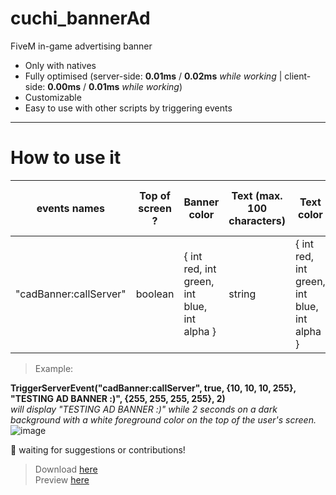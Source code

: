 # cuchi_bannerAd
FiveM in-game advertising banner

+ Only with natives
+ Fully optimised (server-side: **0.01ms** / **0.02ms** *while working* | client-side: **0.00ms** / **0.01ms** *while working*)
+ Customizable
+ Easy to use with other scripts by triggering events

---
# How to use it
| events names           | Top of screen ? | Banner color                                | Text (max. 100 characters) | Text color                                  | Display duration (in seconds) |
|------------------------|-----------------|---------------------------------------------|----------------------------|---------------------------------------------|-------------------------------|
| "cadBanner:callServer" | boolean         | { int red, int green, int blue, int alpha } | string                     | { int red, int green, int blue, int alpha } | integer                       |
> Example:</br>

**TriggerServerEvent("cadBanner:callServer", true, {10, 10, 10, 255}, "TESTING AD BANNER :)", {255, 255, 255, 255}, 2)**</br>
*will display "TESTING AD BANNER :)" while 2 seconds on a dark background with a white foreground color on the top of the user's screen.*
![image](https://user-images.githubusercontent.com/42467470/133144593-78b4188f-10c7-467b-8eb1-92e4b3cc93bc.png)


🎉 waiting for suggestions or contributions!
> Download [here](https://github.com/Cu-chi/cuchi_adBanner/releases/download/1.1.0/cuchi_bannerAd.zip)   
> Preview [here](https://youtu.be/0QV2Mq8FBYM)
